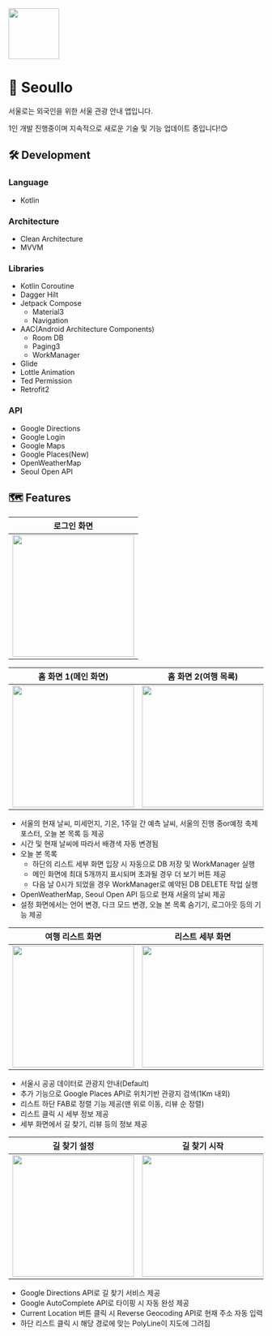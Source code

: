 <img width="100" height="100" src="https://github.com/user-attachments/assets/a54ef08a-b276-41bd-9779-6df88884e8db">

# 🌇 Seoullo

서울로는 외국인을 위한 서울 관광 안내 앱입니다.

1인 개발 진행중이며 지속적으로 새로운 기술 및 기능 업데이트 중입니다!😊

## 🛠️ Development
### Language
- Kotlin
### Architecture
- Clean Architecture
- MVVM
### Libraries
- Kotlin Coroutine
- Dagger Hilt
- Jetpack Compose
  - Material3
  - Navigation
- AAC(Android Architecture Components)
  - Room DB
  - Paging3
  - WorkManager
- Glide
- Lottle Animation
- Ted Permission
- Retrofit2
### API
- Google Directions
- Google Login
- Google Maps
- Google Places(New)
- OpenWeatherMap
- Seoul Open API
## 🗺️ Features
|로그인 화면|
|:-----:|
|<img width="240" src="https://github.com/user-attachments/assets/b29b7809-0110-4383-b93b-d7a56ec39755">|

|홈 화면 1(메인 화면)|홈 화면 2(여행 목록)|홈 화면 3(설정)|
|:-----:|:-----:|:-----:|
|<img width="240" src="https://github.com/user-attachments/assets/c3177a90-fda3-4644-8a6e-3f51ec2a1018">|<img width="240" src="https://github.com/user-attachments/assets/95d09c92-16a2-40db-81fa-f5ea83053670">|<img width="240" src="https://github.com/user-attachments/assets/b4be51bb-098a-4d3a-85ba-acc913e9fa35">|
* 서울의 현재 날씨, 미세먼지, 기온, 1주일 간 예측 날씨, 서울의 진행 중or예정 축제 포스터, 오늘 본 목록 등 제공
* 시간 및 현재 날씨에 따라서 배경색 자동 변경됨
* 오늘 본 목록
  * 하단의 리스트 세부 화면 입장 시 자동으로 DB 저장 및 WorkManager 실행
  * 메인 화면에 최대 5개까지 표시되며 초과될 경우 더 보기 버튼 제공
  * 다음 날 0시가 되었을 경우 WorkManager로 예약된 DB DELETE 작업 실행
* OpenWeatherMap, Seoul Open API 등으로 현재 서울의 날씨 제공
* 설정 화면에서는 언어 변경, 다크 모드 변경, 오늘 본 목록 숨기기, 로그아웃 등의 기능 제공

|여행 리스트 화면|리스트 세부 화면|
|:-----:|:-----:|
|<img width="240" src="https://github.com/user-attachments/assets/6f2f2eb1-18cd-4939-a459-c6f195acba70">|<img width="240" src="https://github.com/user-attachments/assets/784f87ee-abf8-49e0-b776-1e6b2c31967e">|
* 서울시 공공 데이터로 관광지 안내(Default)
* 추가 기능으로 Google Places API로 위치기반 관광지 검색(1Km 내외)
* 리스트 하단 FAB로 정렬 기능 제공(맨 위로 이동, 리뷰 순 정렬)
* 리스트 클릭 시 세부 정보 제공
* 세부 화면에서 길 찾기, 리뷰 등의 정보 제공

|길 찾기 설정|길 찾기 시작|
|:-----:|:-----:|
|<img width="240" src="https://github.com/user-attachments/assets/6e8afaa3-5b75-41ce-92e1-68babf152fdb">|<img width="240" src="https://github.com/user-attachments/assets/608bff4d-6c88-4a81-a560-e6b23cfae2f1">|
* Google Directions API로 길 찾기 서비스 제공
* Google AutoComplete API로 타이핑 시 자동 완성 제공
* Current Location 버튼 클릭 시 Reverse Geocoding API로 현재 주소 자동 입력
* 하단 리스트 클릭 시 해당 경로에 맞는 PolyLine이 지도에 그려짐
